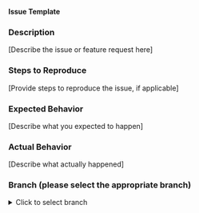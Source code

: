 **Issue Template**

### Description
[Describe the issue or feature request here]

### Steps to Reproduce
[Provide steps to reproduce the issue, if applicable]

### Expected Behavior
[Describe what you expected to happen]

### Actual Behavior
[Describe what actually happened]

### Branch (please select the appropriate branch)
<details>
<summary>Click to select branch</summary>

<select id="branchSelect">
  <!-- JavaScript will populate options here -->
</select>

<script>
  // Fetch branches dynamically using GitHub API
  fetch("https://api.github.com/repos/<owner>/<repo>/branches")
    .then(response => response.json())
    .then(data => {
      const branchSelect = document.getElementById("branchSelect");
      data.forEach(branch => {
        const option = document.createElement("option");
        option.text = branch.name;
        option.value = branch.name;
        branchSelect.appendChild(option);
      });
    })
    .catch(error => {
      console.error("Error fetching branches:", error);
    });
</script>
</details>
